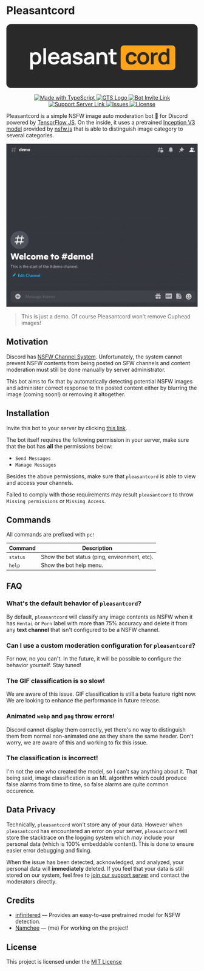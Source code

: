 # Pleasantcord

<p align="center">
  <img src="docs/banner.png" title="Pleasantcord" alt="Pleasantcord Banner" />
</p>

<p align="center">
  <a href="http://www.typescriptlang.org/">
    <img src="https://img.shields.io/badge/%3C%2F%3E-TypeScript-%230074c1.svg" title="TypeScript" alt="Made with TypeScript" />
  </a>
  <a href="https://github.com/google/gts">
    <img src="https://img.shields.io/badge/code%20style-google-blueviolet.svg" title="CodeStyle: Google" alt="GTS Logo" />
  </a>
  <a href="https://discord.com/api/oauth2/authorize?client_id=750668307555942482&permissions=10240&scope=bot">
    <img src="https://img.shields.io/badge/Discord-Invite-blue" title="Bot Invite Link" alt="Bot Invite Link" />
  </a>
  <a href="https://discord.gg/Pj4aGp8Aky">
    <img src="https://img.shields.io/badge/Support%20Server-Invite%20Link-blue?logo=discord" title="Support Server Link" alt="Support Server Link" />
  </a>
  <a href="https://github.com/Namchee/pleasantcord/issues">
    <img src="https://img.shields.io/github/issues/namchee/pleasantcord" title="Issues" alt="Issues" />
  </a>
  <a href="https://github.com/Namchee/pleasantcord/blob/master/LICENSE">
    <img src="https://img.shields.io/github/license/namchee/pleasantcord" title="License" alt="License" />
  </a>
</p>

Pleasantcord is a simple NSFW image auto moderation bot 🤖 for Discord powered by [TensorFlow JS](https://www.npmjs.com/package/@tensorflow/tfjs-node). On the inside, it uses a pretrained [Inception V3 model](https://keras.io/api/applications/inceptionv3/) provided by [nsfw.js](https://github.com/infinitered/nsfwjs) that is able to distinguish image category to several categories.

<p align="center">
  <img src="./docs/demo.gif" />
</p>

> This is just a demo. Of course Pleasantcord won't remove Cuphead images!

## Motivation

Discord has [NSFW Channel System](https://support.discord.com/hc/en-us/articles/115000084051-NSFW-Channels-and-Content). Unfortunately, the system cannot prevent NSFW contents from being posted on SFW channels and content moderation must still be done manually by server administrator.

This bot aims to fix that by automatically detecting potential NSFW images and administer correct response to the posted content either by blurring the image (coming soon!) or removing it altogether.

## Installation

Invite this bot to your server by clicking [this link](https://discord.com/api/oauth2/authorize?client_id=750668307555942482&permissions=10240&scope=bot).

The bot itself requires the following permission in your server, make sure that the bot has **all** the permissions below:

- `Send Messages`
- `Manage Messages`

Besides the above permissions, make sure that `pleasantcord` is able to view and access your channels.

Failed to comply with those requirements may result `pleasantcord` to throw `Missing permissions` or `Missing Access`.

## Commands

All commands are prefixed with `pc!`

Command | Description
------- | -----------
`status` | Show the bot status (ping, environment, etc).
`help` | Show the bot help menu.

## FAQ

### What's the default behavior of `pleasantcord`?

By default, `pleasantcord` will classify any image contents as NSFW when it has `Hentai` or `Porn` label with more than 75% accuracy and delete it from any **text channel** that isn't configured to be a NSFW channel.
### Can I use a custom moderation configuration for `pleasantcord`?

For now, no you can't. In the future, it will be possible to configure the behavior yourself. Stay tuned!

### The GIF classification is so slow!

We are aware of this issue. GIF classification is still a beta feature right now. We are looking to enhance the performance in future release.

### Animated `webp` and `png` throw errors!

Discord cannot display them correctly, yet there's no way to distinguish them from normal non-animated one as they share the same header. Don't worry, we are aware of this and working to fix this issue.

### The classification is incorrect!

I'm not the one who created the model, so I can't say anything about it. That being said, image classification is an ML algorithm which could produce false alarms from time to time, so false alarms are quite common occurence.

## Data Privacy

Technically, `pleasantcord` won't store any of your data. However when `pleasantcord` has encountered an error on your server, `pleasantcord` will store the stacktrace on the logging system which *may* include your personal data (which is 100% embeddable content). This is done to ensure easier error debugging and fixing.

When the issue has been detected, acknowledged, and analyzed, your personal data will **immediately** deleted. If you feel that your data is still stored on our system, feel free to [join our support server](https://discord.com/api/oauth2/authorize?client_id=750668307555942482&permissions=10240&scope=bot) and contact the moderators directly.

## Credits

- [infinitered](https://github.com/infinitered) — Provides an easy-to-use pretrained model for NSFW detection.
- [Namchee](https://github.com/Namchee/pleasantcord) — (me) For working on the project!
## License

This project is licensed under the [MIT License](LICENSE)
